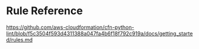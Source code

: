 # Rule Reference

https://github.com/aws-cloudformation/cfn-python-lint/blob/f5c3504f593d4311388a047fa4b6f18f792c919a/docs/getting_started/rules.md
